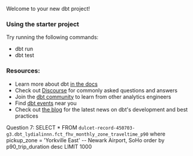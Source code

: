 Welcome to your new dbt project!

### Using the starter project

Try running the following commands:
- dbt run
- dbt test


### Resources:
- Learn more about dbt [in the docs](https://docs.getdbt.com/docs/introduction)
- Check out [Discourse](https://discourse.getdbt.com/) for commonly asked questions and answers
- Join the [dbt community](https://getdbt.com/community) to learn from other analytics engineers
- Find [dbt events](https://events.getdbt.com) near you
- Check out [the blog](https://blog.getdbt.com/) for the latest news on dbt's development and best practices

Question 7:
SELECT * FROM `dulcet-record-450703-g3.dbt_lydialinnn.fct_fhv_monthly_zone_traveltime_p90` 
where pickup_zone = 'Yorkville East'  -- Newark Airport, SoHo
order by p90_trip_duration desc
LIMIT 1000
